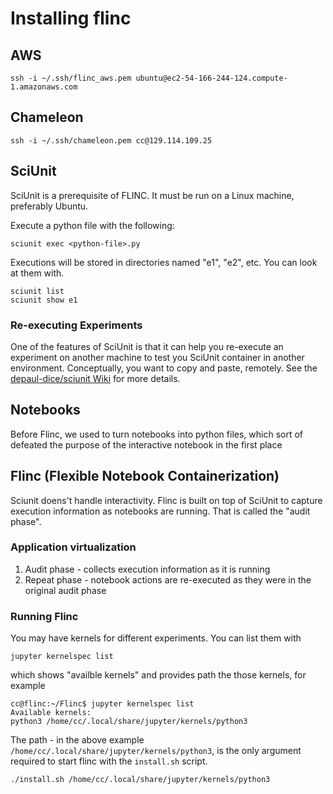 # Installing flinc

## AWS

```
ssh -i ~/.ssh/flinc_aws.pem ubuntu@ec2-54-166-244-124.compute-1.amazonaws.com
```

## Chameleon

```
ssh -i ~/.ssh/chameleon.pem cc@129.114.109.25
```

## SciUnit

SciUnit is a prerequisite of FLINC. It must be run on a Linux machine, preferably Ubuntu. 

Execute a python file with the following:

```
sciunit exec <python-file>.py
```

Executions will be stored in directories named "e1", "e2", etc. You can look at them with. 

```
sciunit list
sciunit show e1
```

### Re-executing Experiments

One of the features of SciUnit is that it can help you re-execute an experiment on another machine to test you SciUnit container in another environment. Conceptually, you want to copy and paste, remotely. See the [depaul-dice/sciunit Wiki](https://github.com/depaul-dice/sciunit/wiki/Documentation#continue-your-work-on-another-machine) for more details.

## Notebooks
Before Flinc, we used to turn notebooks into python files, which sort of defeated the purpose of the interactive notebook in the first place

## Flinc (Flexible Notebook Containerization)
Sciunit doens't handle interactivity. Flinc is built on top of SciUnit to capture execution information as notebooks are running. That is called the "audit phase".  

### Application virtualization
1. Audit phase - collects execution information as it is running
2. Repeat phase - notebook actions are re-executed as they were in the original audit phase

### Running Flinc

You may have kernels for different experiments. You can list them with

```
jupyter kernelspec list
```

which shows "availble kernels" and provides path the those kernels, for example

```
cc@flinc:~/Flinc$ jupyter kernelspec list
Available kernels:
python3 /home/cc/.local/share/jupyter/kernels/python3
```

The path - in the above example `/home/cc/.local/share/jupyter/kernels/python3`, is the only argument required to start flinc with the `install.sh` script.

```
./install.sh /home/cc/.local/share/jupyter/kernels/python3
```
